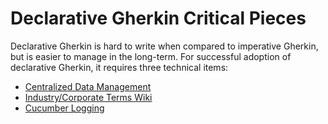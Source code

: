 # Declarative Gherkin Critical Pieces

Declarative Gherkin is hard to write when compared to imperative 
Gherkin, but is easier to manage in the long-term.  For successful
adoption of declarative Gherkin, it requires three technical items:
- [Centralized Data Management](../data-mgt/README.md)
- [Industry/Corporate Terms Wiki](./terms-wiki.md)
- [Cucumber Logging](./cucumber-logging.md)
